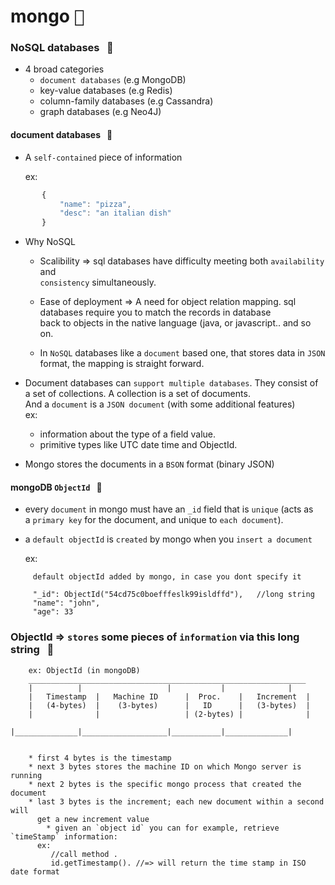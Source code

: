 # mongo  <kbd>:page_with_curl:</kbd>

### NoSQL databases  &nbsp; :nut_and_bolt:

- 4 broad categories
	+ `document databases` (e.g MongoDB)
	+ key-value databases (e.g Redis)
	+ column-family databases (e.g Cassandra)
	+ graph databases (e.g Neo4J)

#### document databases  &nbsp; :hammer:

- A `self-contained` piece of information

	ex:
```	   a JSON document
	   {
		   "name": "pizza",
		   "desc": "an italian dish"
	   }
```


- Why NoSQL 

    * Scalibility => sql databases have difficulty meeting both `availability` and      
                    `consistency` simultaneously.

    * Ease of deployment => A need for object relation mapping.
  						    sql databases require you to match the records in database   
  						    back to objects in the native language (java, or    javascript.. and so on.                             

    * In `NoSQL` databases like a `document` based one, that stores data in `JSON`    
      format, the mapping is straight forward.


- Document databases can `support multiple databases`. They consist of a set of collections.
  A collection is a set of documents.     
  And a `document` is a `JSON document` (with some additional features)         
  	ex:   
  	+   information about the type of a field value. 
  	+   primitive types like UTC date time and ObjectId.  


- Mongo stores the documents in a `BSON` format (binary JSON)


#### mongoDB `ObjectId`  &nbsp; :pencil:

- every `document` in mongo must have an `_id` field that is `unique` (acts as     
  a `primary key` for the document, and unique to `each document`). 

- a `default objectId` is `created` by mongo when you `insert a document`

  ex:

```
	 default objectId added by mongo, in case you dont specify it

	 "_id": ObjectId("54cd75c0boefffeslk99isldffd"),   //long string
	 "name": "john",
	 "age": 33

```


### ObjectId => `stores` some pieces of `information` via this long string  &nbsp; :book:


```
	ex: ObjectId (in mongoDB) 
	______________________________________________________________
	|	       |                   |           |              |
	|   Timestamp  |   Machine ID      |  Proc.    |   Increment  |
	|   (4-bytes)  |    (3-bytes)      |   ID      |   (3-bytes)  |
	|              |                   | (2-bytes) |              | 
        |______________|___________________|___________|______________| 


	* first 4 bytes is the timestamp
	* next 3 bytes stores the machine ID on which Mongo server is running
	* next 2 bytes is the specific mongo process that created the document
	* last 3 bytes is the increment; each new document within a second will       
	  get a new increment value
        * given an `object id` you can for example, retrieve `timeStamp` information:     
	  ex:      
	     //call method . 
	     id.getTimestamp(). //=> will return the time stamp in ISO date format	  	


```
